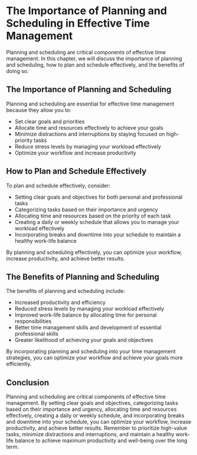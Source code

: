 The Importance of Planning and Scheduling in Effective Time Management
==========================================================================================================

Planning and scheduling are critical components of effective time management. In this chapter, we will discuss the importance of planning and scheduling, how to plan and schedule effectively, and the benefits of doing so.

The Importance of Planning and Scheduling
-----------------------------------------

Planning and scheduling are essential for effective time management because they allow you to:

* Set clear goals and priorities
* Allocate time and resources effectively to achieve your goals
* Minimize distractions and interruptions by staying focused on high-priority tasks
* Reduce stress levels by managing your workload effectively
* Optimize your workflow and increase productivity

How to Plan and Schedule Effectively
------------------------------------

To plan and schedule effectively, consider:

* Setting clear goals and objectives for both personal and professional tasks
* Categorizing tasks based on their importance and urgency
* Allocating time and resources based on the priority of each task
* Creating a daily or weekly schedule that allows you to manage your workload effectively
* Incorporating breaks and downtime into your schedule to maintain a healthy work-life balance

By planning and scheduling effectively, you can optimize your workflow, increase productivity, and achieve better results.

The Benefits of Planning and Scheduling
---------------------------------------

The benefits of planning and scheduling include:

* Increased productivity and efficiency
* Reduced stress levels by managing your workload effectively
* Improved work-life balance by allocating time for personal responsibilities
* Better time management skills and development of essential professional skills
* Greater likelihood of achieving your goals and objectives

By incorporating planning and scheduling into your time management strategies, you can optimize your workflow and achieve your goals more efficiently.

Conclusion
----------

Planning and scheduling are critical components of effective time management. By setting clear goals and objectives, categorizing tasks based on their importance and urgency, allocating time and resources effectively, creating a daily or weekly schedule, and incorporating breaks and downtime into your schedule, you can optimize your workflow, increase productivity, and achieve better results. Remember to prioritize high-value tasks, minimize distractions and interruptions, and maintain a healthy work-life balance to achieve maximum productivity and well-being over the long term.
